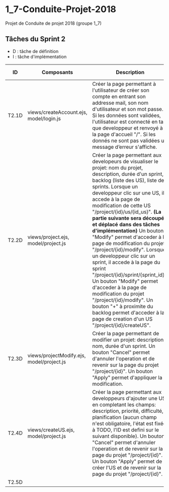 # 1_7-Conduite-Projet-2018
Projet de Conduite de projet 2018 (groupe 1_7)

## Tâches du Sprint 2
* D : tâche de définition
* I : tâche d'implémentation

|ID|Composants|Description|Durée|Dépendances|US associées|État|
|---|---|---|---|---|---|---|
|T2.1D| views/createAccount.ejs, model/login.js | Créer la page permettant à l'utilisateur de créer son compte en entrant son addresse mail, son nom d'utilisateur et son mot passe. Si les données sont validées, l'utilisateur est connecté en tant que developpeur et renvoyé à la page d'accueil "/". Si les donnés ne sont pas validées un message d’erreur s'affiche.| 0.25 |-| US#2 |TODO|
|T2.2D|views/project.ejs, model/project.js|Créer la page permettant aux developeurs de visualiser le projet: nom du projet, description, durée d'un sprint, backlog (liste des US), liste des sprints. Lorsque un developpeur clic sur une US, il accede à la page de modification de cette US "/project/{id}/us/{id\_us}". __(La partie suivante sera découpé et déplacé dans des tâches d'implémentation)__ Un bouton "Modify" permet d'acceder à la page de modification du projet "/project/{id}/modify". Lorsque un developpeur clic sur un sprint, il accede à la page du sprint "/project/{id}/sprint/{sprint\_id}". Un bouton "Modify" permet d'acceder à la page de modification du projet "/project/{id}/modify". Un bouton "+" à proximite du backlog permet d'acceder à la page de creation d'un US "/project/{id}/createUS".|0.25 |-|US#8, US#9|TODO|
|T2.3D|views/projectModify.ejs, model/project.js|Créer la page permettant de modifier un projet: description, nom, durée d'un sprint. Un bouton "Cancel" permet d'annuler l'operation et de revenir sur la page du projet "/project/{id}". Un bouton "Apply" permet d'appliquer la modification.|0.25|-|US#4|TODO|
|T2.4D|views/createUS.ejs, model/project.js|Créer la page permettant aux developpeurs d'ajouter une US en completant les champs: description, priorité, difficulté, planification (aucun champ n'est obligatoire, l'état est fixée à TODO, l'ID est defini sur le suivant disponible). Un bouton "Cancel" permet d'annuler l'operation et de revenir sur la page du projet "/project/{id}". Un bouton "Apply" permet de créer l'US et de revenir sur la page du projet "/project/{id}".|0.25|-|US#8|TODO|
|T2.5D|||0.25|-|US#11|TODO|